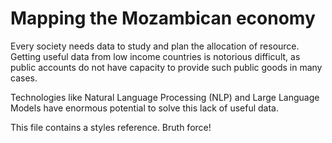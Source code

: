 
<!DOCTYPE html>
<html lang="en">
<head>
    <meta charset="UTF-8">
    <meta name="viewport" content="width=device-width, initial-scale=1.0">
    <title>Thesis Data Companion</title>
    <link rel="stylesheet" href="styles.css">
    <script defer src = "app.js"></script>
</head>
<body>



# Mapping the Mozambican economy

Every society needs data to study and plan the allocation of resource. Getting useful data from low income countries is notorious difficult, as public accounts do not have capacity to provide such public goods in many cases.

Technologies like Natural Language Processing (NLP) and Large Language Models have enormous potential to solve this lack of useful data.

This file contains a styles reference. Bruth force!

</body>
</html>